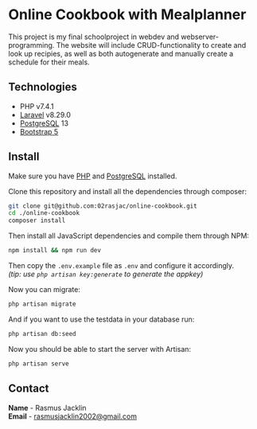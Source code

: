 # Online Cookbook with Mealplanner
This project is my final schoolproject in webdev and webserver-programming. The website will include CRUD-functionality to create and look up recipies, as well as both autogenerate and manually create a schedule for their meals.

## Technologies
* PHP v7.4.1
* [Laravel](https://laravel.com/) v8.29.0
* [PostgreSQL](https://www.postgresql.org/) 13
* [Bootstrap 5](https://getbootstrap.com/docs/5.0/getting-started/introduction/)

## Install
Make sure you have [PHP](https://www.php.net/manual/en/install.php) and [PostgreSQL](https://www.postgresql.org/download/) installed.

Clone this repository and install all the dependencies through composer:
```bash
git clone git@github.com:02rasjac/online-cookbook.git
cd ./online-cookbook
composer install
```

Then install all JavaScript dependencies and compile them through NPM:
```bash
npm install && npm run dev
```

Then copy the `.env.example` file as `.env` and configure it accordingly.\
*(tip: use `php artisan key:generate` to generate the appkey)*

Now you can migrate:
```bash
php artisan migrate
```

And if you want to use the testdata in your database run:
```bash
php artisan db:seed
```

Now you should be able to start the server with Artisan:
```bash
php artisan serve
```

## Contact

**Name** - Rasmus Jacklin\
**Email** - rasmusjacklin2002@gmail.com